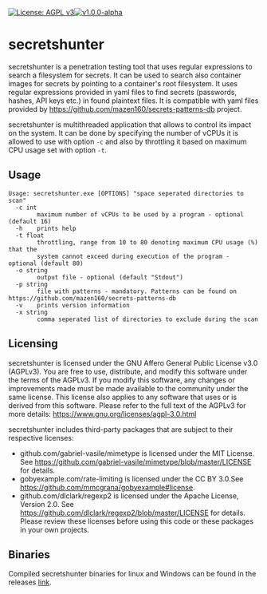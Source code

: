 [![License: AGPL v3](https://img.shields.io/badge/License-AGPL_v3-blue.svg)](https://www.gnu.org/licenses/agpl-3.0)[![v1.0.0-alpha](https://img.shields.io/badge/release-v1.0.0--alpha-yellow)](https://github.com/hhruszka/secretshunter/releases)
# secretshunter

secretshunter is a penetration testing tool that uses regular expressions to search a filesystem for secrets. It can be used to search also container images for secrets by pointing to a container's root filesystem.
It uses regular expressions provided in yaml files to find secrets (passwords, hashes, API keys etc.) in found plaintext files. 
It is compatible with yaml files provided by https://github.com/mazen160/secrets-patterns-db project.

secretshunter is multithreaded application that allows to control its impact on the system. It can be done by specifying the number of vCPUs it is allowed to use with option `-c` and 
also by throttling it based on maximum CPU usage set with option `-t`.   

## Usage
```
Usage: secretshunter.exe [OPTIONS] "space seperated directories to scan"
  -c int
        maximum number of vCPUs to be used by a program - optional (default 16)
  -h    prints help
  -t float
        throttling, range from 10 to 80 denoting maximum CPU usage (%) that the
        system cannot exceed during execution of the program - optional (default 80)
  -o string
        output file - optional (default "Stdout")
  -p string
        file with patterns - mandatory. Patterns can be found on https://github.com/mazen160/secrets-patterns-db
  -v    prints version information
  -x string
        comma seperated list of directories to exclude during the scan
```
## Licensing
secretshunter is licensed under the GNU Affero General Public License v3.0 (AGPLv3). You 
are free to use, distribute, and modify this software under the terms of the AGPLv3. If you 
modify this software, any changes or improvements made must be made available to the 
community under the same license. This license also applies to any software that uses or is 
derived from this software. Please refer to the full text of the AGPLv3 for more details: 
https://www.gnu.org/licenses/agpl-3.0.html

secretshunter includes third-party packages that are subject to their respective licenses:
- github.com/gabriel-vasile/mimetype is licensed under the MIT License. See https://github.com/gabriel-vasile/mimetype/blob/master/LICENSE for details.
- gobyexample.com/rate-limiting is licensed under the CC BY 3.0.See https://github.com/mmcgrana/gobyexample#license.
- github.com/dlclark/regexp2 is licensed under the Apache License, Version 2.0. See https://github.com/dlclark/regexp2/blob/master/LICENSE for details.
Please review these licenses before using this code or these packages in your own projects.

## Binaries
Compiled secretshunter binaries for linux and Windows can be found in the releases [link](https://github.com/hhruszka/secretshunter/releases).
